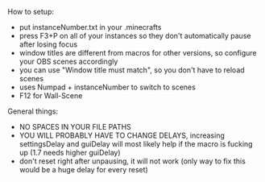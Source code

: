 How to setup:

- put instanceNumber.txt in your .minecrafts
- press F3+P on all of your instances so they don't automatically pause after losing focus
- window titles are different from macros for other versions, so configure your OBS scenes accordingly
- you can use "Window title must match", so you don't have to reload scenes
- uses Numpad + instanceNumber to switch to scenes
- F12 for Wall-Scene

General things:

- NO SPACES IN YOUR FILE PATHS
- YOU WILL PROBABLY HAVE TO CHANGE DELAYS, increasing settingsDelay and guiDelay will most likely help if the macro is fucking up (1.7 needs higher guiDelay)
- don't reset right after unpausing, it will not work (only way to fix this would be a huge delay for every reset)